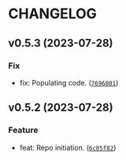 # CHANGELOG



## v0.5.3 (2023-07-28)

### Fix

* fix: Populating code. ([`7696801`](https://github.com/lukasz-lobocki/receiver_nrf_oled/commit/769680106933fb04c02e9096adec21b461c13874))


## v0.5.2 (2023-07-28)

### Feature

* feat: Repo initiation. ([`6c85f82`](https://github.com/lukasz-lobocki/receiver_nrf_oled/commit/6c85f822b44ca78e39575ca7aa6a64ecc5ad647c))
